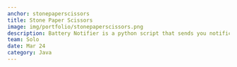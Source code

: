 ```yaml
---
anchor: stonepaperscissors
title: Stone Paper Scissors
image: img/portfolio/stonepaperscissors.png
description: Battery Notifier is a python script that sends you notifications to plug or unplug the adapter to your device when the battery percentage of your device reaches a perticular level. I created this app as I wanted to make sure battery percentage of my laptop always stays above or below a perticular level. Headover to <a href="https://github.com/Pranav1999/battery_notifier">https://github.com/Pranav1999/battery_notifier</a> for more details.
team: Solo
date: Mar 24
category: Java
---
```


